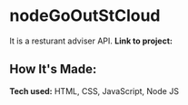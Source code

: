 # nodeGoOutStCloud
It is a resturant adviser API. 
**Link to project:** 
## How It's Made:

**Tech used:** HTML, CSS, JavaScript, Node JS
